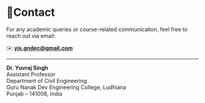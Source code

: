 # 📧Contact

For any academic queries or course-related communication, feel free to reach out via email:

✉️ **yjs.gndec@gmail.com**

---

**Dr. Yuvraj Singh**  
Assistant Professor  
Department of Civil Engineering  
Guru Nanak Dev Engineering College, Ludhiana  
Punjab – 141006, India 
